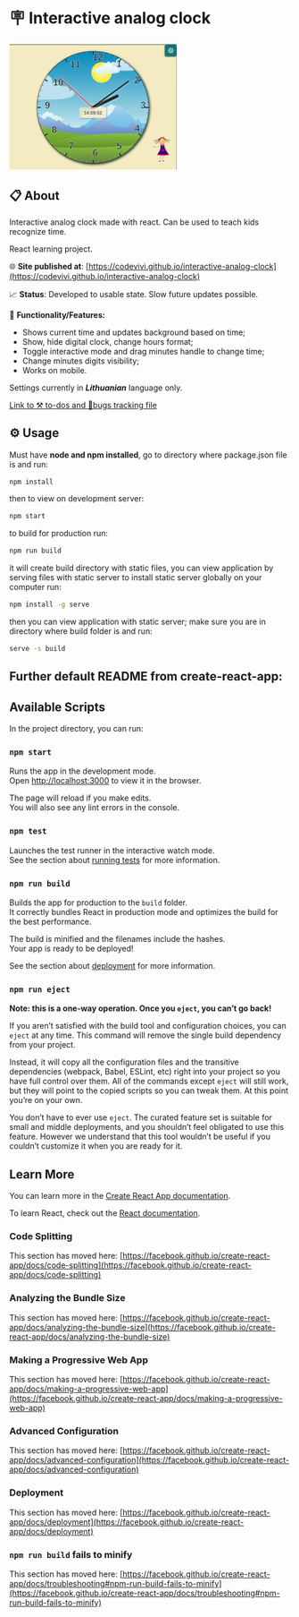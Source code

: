 # 🪧 Interactive analog clock

![alt app screenshot](./src/resources/app_screenshot.png)

## 📋 About

Interactive analog clock made with react. Can be used to teach kids recognize time.

React learning project.

🌐 **Site published at**: [https://codevivi.github.io/interactive-analog-clock](https://codevivi.github.io/interactive-analog-clock)

📈 **Status**: Developed to usable state. Slow future updates possible.

🚀 **Functionality/Features:**

- Shows current time and updates background based on time;
- Show, hide digital clock, change hours format;
- Toggle interactive mode and drag minutes handle to change time;
- Change minutes digits visibility;
- Works on mobile.

Settings currently in **_Lithuanian_** language only.

[Link to ⚒️ to-dos and 🐛bugs tracking file](BUGS-AND-TODOS.md)

## ⚙️ Usage

Must have **node and npm installed**, go to directory where package.json file is and run:

```bash
npm install
```

then to view on development server:

```bash
npm start
```

to build for production run:

```bash
npm run build
```

it will create build directory with static files, you can view application by serving files with static server
to install static server globally on your computer run:

```bash
npm install -g serve
```

then you can view application with static server;
make sure you are in directory where build folder is and run:

```bash
serve -s build
```

## Further default README from create-react-app:

## Available Scripts

In the project directory, you can run:

### `npm start`

Runs the app in the development mode.\
Open [http://localhost:3000](http://localhost:3000) to view it in the browser.

The page will reload if you make edits.\
You will also see any lint errors in the console.

### `npm test`

Launches the test runner in the interactive watch mode.\
See the section about [running tests](https://facebook.github.io/create-react-app/docs/running-tests) for more information.

### `npm run build`

Builds the app for production to the `build` folder.\
It correctly bundles React in production mode and optimizes the build for the best performance.

The build is minified and the filenames include the hashes.\
Your app is ready to be deployed!

See the section about [deployment](https://facebook.github.io/create-react-app/docs/deployment) for more information.

### `npm run eject`

**Note: this is a one-way operation. Once you `eject`, you can’t go back!**

If you aren’t satisfied with the build tool and configuration choices, you can `eject` at any time. This command will remove the single build dependency from your project.

Instead, it will copy all the configuration files and the transitive dependencies (webpack, Babel, ESLint, etc) right into your project so you have full control over them. All of the commands except `eject` will still work, but they will point to the copied scripts so you can tweak them. At this point you’re on your own.

You don’t have to ever use `eject`. The curated feature set is suitable for small and middle deployments, and you shouldn’t feel obligated to use this feature. However we understand that this tool wouldn’t be useful if you couldn’t customize it when you are ready for it.

## Learn More

You can learn more in the [Create React App documentation](https://facebook.github.io/create-react-app/docs/getting-started).

To learn React, check out the [React documentation](https://reactjs.org/).

### Code Splitting

This section has moved here: [https://facebook.github.io/create-react-app/docs/code-splitting](https://facebook.github.io/create-react-app/docs/code-splitting)

### Analyzing the Bundle Size

This section has moved here: [https://facebook.github.io/create-react-app/docs/analyzing-the-bundle-size](https://facebook.github.io/create-react-app/docs/analyzing-the-bundle-size)

### Making a Progressive Web App

This section has moved here: [https://facebook.github.io/create-react-app/docs/making-a-progressive-web-app](https://facebook.github.io/create-react-app/docs/making-a-progressive-web-app)

### Advanced Configuration

This section has moved here: [https://facebook.github.io/create-react-app/docs/advanced-configuration](https://facebook.github.io/create-react-app/docs/advanced-configuration)

### Deployment

This section has moved here: [https://facebook.github.io/create-react-app/docs/deployment](https://facebook.github.io/create-react-app/docs/deployment)

### `npm run build` fails to minify

This section has moved here: [https://facebook.github.io/create-react-app/docs/troubleshooting#npm-run-build-fails-to-minify](https://facebook.github.io/create-react-app/docs/troubleshooting#npm-run-build-fails-to-minify)

